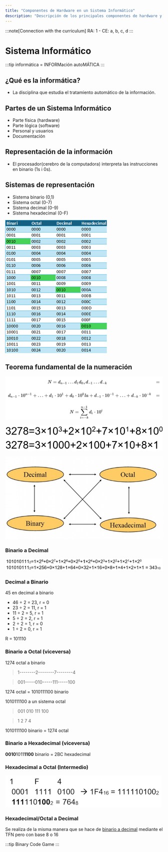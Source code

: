 ```yaml
---
title: "Componentes de Hardware en un Sistema Informático"
description: "Descripción de los principales componentes de hardware y su interconexión en un sistema."
---
```


:::note[Connection with the curriculum]
RA: 1 - CE: a, b, c, d
:::

# Sistema Informático
:::tip
informática = INFORMación autoMÁTICA
:::

## ¿Qué es la informática?
- La disciplina que estudia el tratamiento automático de la información.

## Partes de un Sistema Informático
- Parte física (hardware)
- Parte lógica (software) 
- Personal y usuarios
- Documentación

## Representación de la información

- El procesador(cerebro de la computadora) interpreta las instrucciones en binario (1s i 0s).

## Sistemas de representación
- Sistema binario (0,1)
- Sistema octal (0-7)
- Sistema decimal (0-9)
- Sistema hexadecimal (0-F) 

![Tabla de bases](../../../../assets/ut1/TablaDeBases.png)

## Teorema fundamental de la numeración
![Teorema fiundamental de la numeración](../../../../assets/ut1/sistemaNumeracion.png)

![Decimal desglose](../../../../assets/ut1/decimal.png)

![Cambio de base](../../../../assets/ut1/cambioBase.jpg)

### Binario a Decimal
![Cambio de base de binario a decimal](../../../../assets/ut1/binarioDecimal.png)

### Decimal a Binario
45 en decimal a binario

- 46 ÷ 2 = 23, r = 0 
- 23 ÷ 2 = 11, r = 1 
- 11 ÷ 2 = 5, r = 1 
- 5 ÷ 2 = 2, r = 1 
- 2 ÷ 2 = 1, r = 0 
- 1 ÷ 2 = 0, r = 1

R = 101110

### Binario a Octal (viceversa)

1274 octal a binario
> 1--------2--------7--------4

> 001-----010-----111-----100 

1274 octal = 1010111100 binario

1010111100 a un sistema octal

> 001 010 111 100

> 1 2 7 4 

1010111100 binario = 1274 octal


### Binario a Hexadecimal (viceversa)

 **0010**1011**1100** binario = 2BC hexadecimal


### Hexadecimal a Octal (Intermedio)

![Cambio de base de hexadecimal a binario](../../../../assets/ut1/hexadecimalBinarioOctal.png)

### Hexadecimal/Octal a Decimal

Se realiza de la misma manera que se hace de [binario a decimal](#binario-a-decimal) mediante el TFN pero con base 8 o 16


:::tip
Binary Code Game
:::